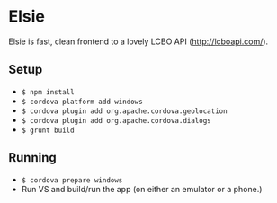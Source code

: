 Elsie
====

Elsie is fast, clean frontend to a lovely LCBO API (http://lcboapi.com/).  

## Setup ##

* `$ npm install`
* `$ cordova platform add windows`
* `$ cordova plugin add org.apache.cordova.geolocation`
* `$ cordova plugin add org.apache.cordova.dialogs`
* `$ grunt build`

## Running ##

* `$ cordova prepare windows` 
* Run VS and build/run the app (on either an emulator or a phone.)
